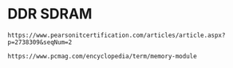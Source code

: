 #  DDR SDRAM 








```
https://www.pearsonitcertification.com/articles/article.aspx?p=2738309&seqNum=2

https://www.pcmag.com/encyclopedia/term/memory-module

```